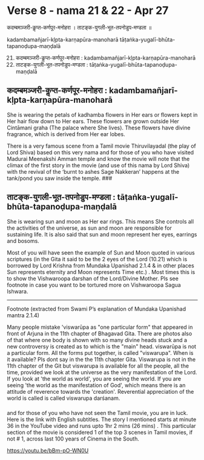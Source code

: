 # Verse 8 - nama 21 & 22 - Apr 27 

कदम्बमञ्जरी-कॢप्त-कर्णपूर-मनोहरा ।
ताटङ्क-युगली-भूत-तपनोडुप-मण्डला ॥ 

kadambamañjarī-kḷpta-karṇapūra-manoharā 
tāṭaṅka-yugalī-bhūta-tapanoḍupa-maṇḍalā

21. कदम्बमञ्जरी-कॢप्त-कर्णपूर-मनोहरा :  kadambamañjarī-kḷpta-karṇapūra-manoharā 
22. ताटङ्क-युगली-भूत-तपनोडुप-मण्डला : tāṭaṅka-yugalī-bhūta-tapanoḍupa-maṇḍalā

## कदम्बमञ्जरी-कॢप्त-कर्णपूर-मनोहरा :  kadambamañjarī-kḷpta-karṇapūra-manoharā

She is wearing the petals of kadhamba flowers in Her ears or flowers kept in Her hair flow down to Her ears. These flowers are grown outside Her Cintāmani graha (The palace where She lives). These flowers have divine fragrance, which is derived from Her ear lobes. 

There is a very famous scene from a Tamil movie Thiruvilayadal (the play of Lord Shiva) based on this very nama and for those of you who have visited Madurai Meenakshi Amman temple and know the movie will note that the climax of the first story in the movie (and use of this nama by Lord Shiva) with the revival of the ‘burnt to ashes Sage Nakkeran’  happens at the tank/pond you saw inside the temple. ###

## ताटङ्क-युगली-भूत-तपनोडुप-मण्डला : tāṭaṅka-yugalī-bhūta-tapanoḍupa-maṇḍalā

She is wearing sun and moon as Her ear rings. This means She controls all the activities of the universe, as sun and moon are responsible for sustaining life. It is also said that sun and moon represent her eyes, earrings and bosoms.  

Most of you will have seen the example of Sun and Moon quoted in various scriptures (in the Gita it said to be the 2 eyes of the Lord (10.21) which is borrowed by Lord Krishna from Mundaka Upanishad 2.1.4 & in other places Sun represents eternity and Moon represents Time etc.) .  Most times this is to show the Vishwaroopa darshan of the Lord/Divine Mother.  Pls see footnote in case you want to be tortured more on Vishwaroopa Sagua Ishwara.

--------------

Footnote  (extracted from Swami P’s explanation of Mundaka Upanishad mantra 2.1.4)

Many people mistake 'viswarūpa as "one particular form" that appeared in front of Arjuna in the 11th chapter of Bhagavad Gita. There are photos also of that where one body is shown with so many divine heads stuck and a new controversy is created as to  which is the "main" head. viswarūpa is not a particular form. All the forms put together, is called "viswarupa". When is it available?  Pls dont say in the the 11th chapter Gita. Viswarupa is not in the 11th chapter of the Git but viswarupa is available for all the people, all the time, provided we look at the universe as the very manifestation of the Lord. If you look at 'the world as world', you are seeing the world. If you are seeing 'the world as the manifestation of God', which means there is an attitude of reverence towards the 'creation'. Reverential appreciation of the world is called is called viswarupa darśanam.

### 

and for those of you who have not seen the Tamil movie, you are in luck. Here is the link with English subtitles. The story I mentioned starts at minute 36 in the YouTube video and runs upto 1hr 2 mins (26 mins) . This particular section of the movie is considered 1 of the top 3 scenes in Tamil movies, if not # 1, across last 100 years of Cinema in the South.

https://youtu.be/bBm-pO-WN0U
